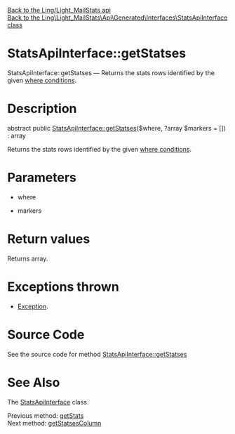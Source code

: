[Back to the Ling/Light_MailStats api](https://github.com/lingtalfi/Light_MailStats/blob/master/doc/api/Ling/Light_MailStats.md)<br>
[Back to the Ling\Light_MailStats\Api\Generated\Interfaces\StatsApiInterface class](https://github.com/lingtalfi/Light_MailStats/blob/master/doc/api/Ling/Light_MailStats/Api/Generated/Interfaces/StatsApiInterface.md)


StatsApiInterface::getStatses
================



StatsApiInterface::getStatses — Returns the stats rows identified by the given [where conditions](https://github.com/lingtalfi/SimplePdoWrapper#the-where-conditions).




Description
================


abstract public [StatsApiInterface::getStatses](https://github.com/lingtalfi/Light_MailStats/blob/master/doc/api/Ling/Light_MailStats/Api/Generated/Interfaces/StatsApiInterface/getStatses.md)($where, ?array $markers = []) : array




Returns the stats rows identified by the given [where conditions](https://github.com/lingtalfi/SimplePdoWrapper#the-where-conditions).




Parameters
================


- where

    

- markers

    


Return values
================

Returns array.


Exceptions thrown
================

- [Exception](http://php.net/manual/en/class.exception.php).&nbsp;







Source Code
===========
See the source code for method [StatsApiInterface::getStatses](https://github.com/lingtalfi/Light_MailStats/blob/master/Api/Generated/Interfaces/StatsApiInterface.php#L126-L126)


See Also
================

The [StatsApiInterface](https://github.com/lingtalfi/Light_MailStats/blob/master/doc/api/Ling/Light_MailStats/Api/Generated/Interfaces/StatsApiInterface.md) class.

Previous method: [getStats](https://github.com/lingtalfi/Light_MailStats/blob/master/doc/api/Ling/Light_MailStats/Api/Generated/Interfaces/StatsApiInterface/getStats.md)<br>Next method: [getStatsesColumn](https://github.com/lingtalfi/Light_MailStats/blob/master/doc/api/Ling/Light_MailStats/Api/Generated/Interfaces/StatsApiInterface/getStatsesColumn.md)<br>

